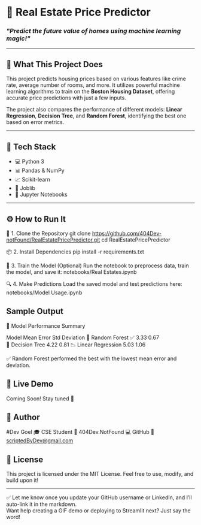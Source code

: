 # 🏡 Real Estate Price Predictor
### *"Predict the future value of homes using machine learning magic!"*

---

## 🎯 What This Project Does

This project predicts housing prices based on various features like crime rate, average number of rooms, and more. It utilizes powerful machine learning algorithms to train on the **Boston Housing Dataset**, offering accurate price predictions with just a few inputs.

The project also compares the performance of different models: **Linear Regression**, **Decision Tree**, and **Random Forest**, identifying the best one based on error metrics.

---

## 🧠 Tech Stack

- 💻 Python 3
- 📊 Pandas & NumPy
- 📈 Scikit-learn
- 💾 Joblib
- 📘 Jupyter Notebooks

---

## ⚙️ How to Run It

🔧 1. Clone the Repository
  git clone https://github.com/404Dev-notFound/RealEstatePricePredictor.git
  cd RealEstatePricePredictor

📦 2. Install Dependencies
  pip install -r requirements.txt

🧠 3. Train the Model (Optional)
Run the notebook to preprocess data, train the model, and save it:
  notebooks/Real Estates.ipynb

🔍 4. Make Predictions
Load the saved model and test predictions here:
  notebooks/Model Usage.ipynb




## Sample Output
                                             
🧪 Model Performance Summary

Model                    Mean Error	         Std Deviation
🌲 Random Forest	       ✅ 3.33	               0.67                      
🌿 Decision Tree	          4.22	               0.81
📉 Linear Regression	      5.03	               1.06

✅ Random Forest performed the best with the lowest mean error and deviation.


## 🔗 Live Demo
Coming Soon!
Stay tuned 🚀




## 👤 Author

 #Dev Goel
  🎓 CSE Student
  📸 404Dev.NotFound
  💻 GitHub
  📧 scriptedByDev@gmail.com




## 📄 License
This project is licensed under the MIT License.
Feel free to use, modify, and build upon it!



---

✅ Let me know once you update your GitHub username or LinkedIn, and I’ll auto-link it in the markdown.  
Want help creating a GIF demo or deploying to Streamlit next? Just say the word!
